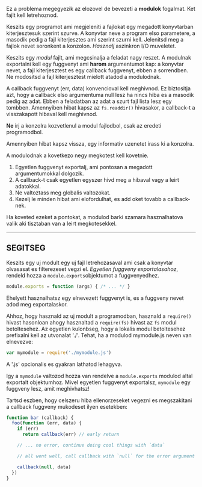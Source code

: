 Ez a problema megegyezik az elozovel de bevezeti a **modulok** fogalmat. Ket fajlt kell letrehoznod.

Keszits egy programot ami megjeleniti a fajlokat egy megadott konyvtarban kiterjesztesuk szerint szurve. A konyvtar neve a program elso parametere, a masodik pedig a fajl kiterjesztes ami szerint szurni kell. Jelenitsd meg a fajlok nevet soronkent a konzolon. *Hasznalj* aszinkron I/O muveletet.

Keszits egy *modul* fajlt, ami megcsinalja a feladat nagy reszet. A modulnak exportalni kell egy fuggvenyt ami **harom** argumentumot kap: a konyvtar nevet, a fajl kiterjesztest es egy callback fuggvenyt, ebben a sorrendben. Ne modositsd a fajl kiterjesztest mielott atadod a modulodnak.

A callback fuggvenyt (err, data) konvencioval kell meghivnod. Ez biztositja azt, hogy a callback elso argumentuma null lesz ha nincs hiba es a masodik pedig az adat. Ebben a feladatban az adat a szurt fajl lista lesz egy tombben. Amennyiben hibat kapsz az `fs.readdir()` hivasakor, a callback-t a visszakapott hibaval kell meghivnod.

**Ne** irj a konzolra kozvetlenul a modul fajlodbol, csak az eredeti programodbol.

Amennyiben hibat kapsz vissza, egy informativ uzenetet irass ki a konzolra.

A modulodnak a kovetkezo negy megkotest kell kovetnie.

1. Egyetlen fuggvenyt exportalj, ami pontosan a megadott argumentumokkal dolgozik.
2. A callback-t csak egyetlen egyszer hivd meg a hibaval vagy a leirt adatokkal.
3. Ne valtoztass meg globalis valtozokat.
4. Kezelj le minden hibat ami elofordulhat, es add oket tovabb a callback-nek.

Ha koveted ezeket a pontokat, a modulod barki szamara hasznalhatova valik aki tisztaban van a leirt megkotesekkel. 

----------------------------------------------------------------------
## SEGITSEG

Keszits egy uj modult egy uj fajl letrehozasaval ami csak a konyvtar olvasasat es filterezeset vegzi el. *Egyetlen fuggveny exportalasahoz*, rendeld hozza a `module.exports`objektumot a fuggvenyedhez.

```js
module.exports = function (args) { /* ... */ }
```

Ehelyett hasznalhatsz egy elnevezett fuggvenyt is, es a fuggveny nevet adod meg exportalaskor.

Ahhoz, hogy hasznald az uj modult a programodban, hasznald a `require()` hivast hasonloan ahogy hasznaltad a `require(fs)` hivast az `fs` modul betoltesehez. Az egyetlen kulonbseg, hogy a lokalis modul betoltesehez prefixalni kell az utvonalat './'. Tehat, ha a modulod mymodule.js neven van elnevezve:

```js
var mymodule = require('./mymodule.js')
```

A '.js' opcionalis es gyakran lathatod lehagyva.

Igy a `mymodule` valtozod hozza van rendelve a `module.exports` modulod altal exportalt objektumhoz. Mivel egyetlen fuggvenyt exportalsz, `mymodule` egy fuggveny lesz, amit meghivhatsz!

Tartsd eszben, hogy celszeru hiba ellenorzeseket vegezni es megszakitani a callback fuggveny mukodeset ilyen esetekben:

```js
function bar (callback) {
  foo(function (err, data) {
    if (err)
      return callback(err) // early return

    // ... no error, continue doing cool things with `data`

    // all went well, call callback with `null` for the error argument

    callback(null, data)
  })
}
```
